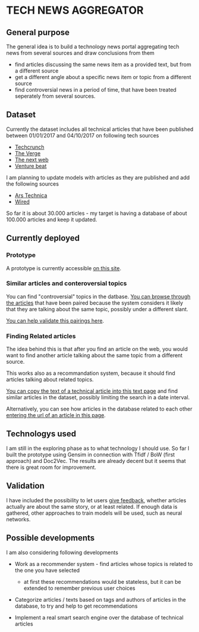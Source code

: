 # TECH NEWS AGGREGATOR


## General purpose

The general idea is to build a technology news portal aggregating tech news from several sources and draw conclusions from them

* find articles discussing the same news item as a provided text, but from a different source
* get a different angle about a specific news item or topic from a different source
* find controversial news in a period of time, that have been treated seperately from several sources.


## Dataset


Currently the dataset includes all technical articles that have been published between 01/01/2017 and 04/10/2017 on following tech sources

* [Techcrunch](http://www.techcrunch.com)
* [The Verge](http://www.theverge.com)
* [The next web](http://www.thenextweb.com)
* [Venture beat](http://www.venturebeat.com)

I am planning to update models with articles as they are published and add the following sources

* [Ars Technica](http://www.arstechnica.com)
* [Wired](http://www.wired.com)

So far it is about 30.000 articles - my target is having a database of about 100.000 articles and keep it updated.

## Currently deployed

### Prototype

A prototype is currently accessible [on this site](http://ec2-35-156-126-138.eu-central-1.compute.amazonaws.com:8080).

### Similar articles and conteroversial topics

You can find "controversial" topics in the datbase. [You can browse through the articles](http://ec2-35-156-126-138.eu-central-1.compute.amazonaws.com:8080/duplicates/0') that have been paired because the system considers it likely that they are talking about the same topic, possibly under a different slant.

[You can help validate this pairings here](http://ec2-35-156-126-138.eu-central-1.compute.amazonaws.com:8080/randomrelated).


### Finding Related articles

The idea behind this is that after you find an article on the web, you would want to find another article talking about the same topic from a different source.

This works also as a recommandation system, because it should find articles talking about related topics.

[You can copy the text of a technical article into this text page](http://ec2-35-156-126-138.eu-central-1.compute.amazonaws.com:8080/search)  and find similar articles in the dataset, possibly limiting the search in a date interval.

Alternatively, you can see how articles in the database related to each other [entering the url of an article in this page](http://ec2-35-156-126-138.eu-central-1.compute.amazonaws.com:8080/search_url).


## Technologys used

I am still in the exploring phase as to what technology I should use. So far I built the prototype using Gensim in connection with Tfidf / BoW (first approach) and Doc2Vec. The results are already decent but it seems that there is great room for improvement.

## Validation

I have included the possibility to let users [give feedback](), whether articles actually are about the same story, or at least related. If enough data is gathered, other approaches to train models will be used, such as neural networks.

## Possible developments

I am also considering following developments

* Work as a recommender system - find articles whose topics is related to the one you have selected
  * at first these recommendations would be stateless, but it can be extended to remember previous user choices

* Categorize articles / texts based on tags and authors of articles in the database, to try and help to get recommendations

* Implement a real smart search engine over the database of technical articles
